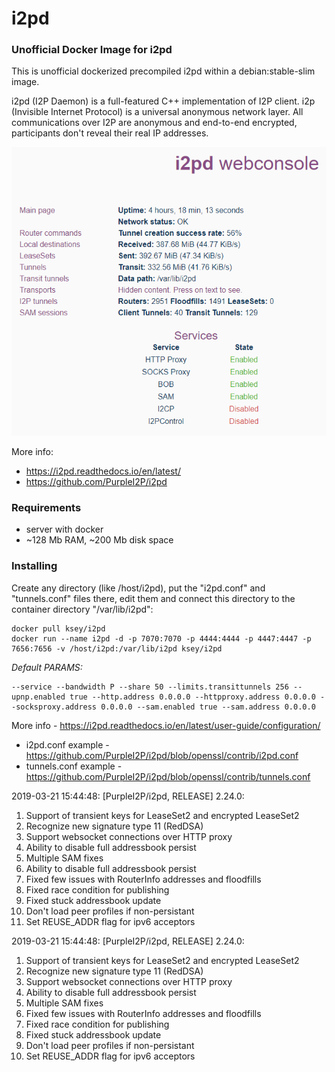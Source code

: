 # i2pd
### Unofficial Docker Image for i2pd
This is unofficial dockerized precompiled i2pd within a debian:stable-slim image.

i2pd (I2P Daemon) is a full-featured C++ implementation of I2P client. i2p (Invisible Internet Protocol) is a universal anonymous network layer. All communications over I2P are anonymous and end-to-end encrypted, participants don't reveal their real IP addresses.

![i2pd](https://raw.githubusercontent.com/MrKsey/i2pd/master/i2pd.PNG)

More info:
- https://i2pd.readthedocs.io/en/latest/
- https://github.com/PurpleI2P/i2pd

### Requirements

* server with docker
* ~128 Mb RAM, ~200 Mb disk space 

### Installing

Create any directory (like /host/i2pd), put the "i2pd.conf" and "tunnels.conf" files there, edit them and connect this directory to the container directory "/var/lib/i2pd":
```
docker pull ksey/i2pd
docker run --name i2pd -d -p 7070:7070 -p 4444:4444 -p 4447:4447 -p 7656:7656 -v /host/i2pd:/var/lib/i2pd ksey/i2pd
```

*Default PARAMS:*
```
--service --bandwidth P --share 50 --limits.transittunnels 256 --upnp.enabled true --http.address 0.0.0.0 --httpproxy.address 0.0.0.0 --socksproxy.address 0.0.0.0 --sam.enabled true --sam.address 0.0.0.0
```
More info - https://i2pd.readthedocs.io/en/latest/user-guide/configuration/

* i2pd.conf example - https://github.com/PurpleI2P/i2pd/blob/openssl/contrib/i2pd.conf 
* tunnels.conf example - https://github.com/PurpleI2P/i2pd/blob/openssl/contrib/tunnels.conf














2019-03-21 15:44:48: [PurpleI2P/i2pd, RELEASE] 2.24.0:

1. Support of transient keys for LeaseSet2 and encrypted LeaseSet2
2. Recognize new signature type 11 (RedDSA)
3. Support websocket connections over HTTP proxy
4. Ability to disable full addressbook persist
5. Multiple SAM fixes
6. Ability to disable full addressbook persist
7. Fixed few issues with RouterInfo addresses and floodfills
8. Fixed  race condition for publishing
9. Fixed stuck addressbook update
10. Don't load peer profiles if non-persistant
11. Set REUSE_ADDR flag for ipv6 acceptors


2019-03-21 15:44:48: [PurpleI2P/i2pd, RELEASE] 2.24.0:

1. Support of transient keys for LeaseSet2 and encrypted LeaseSet2
2. Recognize new signature type 11 (RedDSA)
3. Support websocket connections over HTTP proxy
4. Ability to disable full addressbook persist
5. Multiple SAM fixes
6. Fixed few issues with RouterInfo addresses and floodfills
7. Fixed  race condition for publishing
8. Fixed stuck addressbook update
9. Don't load peer profiles if non-persistant
10. Set REUSE_ADDR flag for ipv6 acceptors
